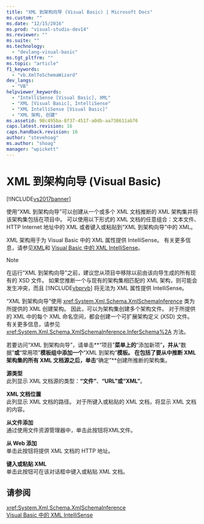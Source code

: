 ```yaml
---
title: "XML 到架构向导 (Visual Basic) | Microsoft Docs"
ms.custom: ""
ms.date: "12/15/2016"
ms.prod: "visual-studio-dev14"
ms.reviewer: ""
ms.suite: ""
ms.technology: 
  - "devlang-visual-basic"
ms.tgt_pltfrm: ""
ms.topic: "article"
f1_keywords: 
  - "vb.XmlToSchemaWizard"
dev_langs: 
  - "VB"
helpviewer_keywords: 
  - "IntelliSense [Visual Basic], XML"
  - "XML [Visual Basic], IntelliSense"
  - "XML IntelliSense [Visual Basic]"
  - "XML 架构, 创建"
ms.assetid: 98c495ba-8f37-4517-a0db-aa738611ab76
caps.latest.revision: 16
caps.handback.revision: 16
author: "stevehoag"
ms.author: "shoag"
manager: "wpickett"
---
```

# XML 到架构向导 (Visual Basic)
[!INCLUDE[vs2017banner](../../../../csharp/includes/vs2017banner.md)]

使用“XML 到架构向导”可以创建从一个或多个 XML 文档推断的 XML 架构集并将该架构集包括在项目中。  可以使用以下形式的 XML 文档的任意组合：文本文件、HTTP Internet 地址中的 XML 或者键入或粘贴到“XML 到架构向导”中的 XML。  
  
 XML 架构用于为 Visual Basic 中的 XML 属性提供 IntelliSense。  有关更多信息，请参见[XML](../../../../visual-basic/programming-guide/language-features/xml/index.md)和 [Visual Basic 中的 XML IntelliSense](../../../../visual-basic/programming-guide/language-features/xml/xml-intellisense.md)。  
  
> [!NOTE]
>  在运行“XML 到架构向导”之前，建议您从项目中移除以前由该向导生成的所有现有的 XSD 文件。  如果您推断一个与现有的架构集相匹配的 XML 架构，则可能会发生冲突，而且 [!INCLUDE[vbprvb](../../../../csharp/programming-guide/concepts/linq/includes/vbprvb_md.md)] 将无法为 XML 属性提供 IntelliSense。  
  
 “XML 到架构向导”使用 <xref:System.Xml.Schema.XmlSchemaInference> 类为所提供的 XML 创建架构。  因此，可以为架构集创建多个架构文件。  对于所提供的 XML 中的每个 XML 命名空间，都会创建一个可扩展架构定义 \(XSD\) 文件。  有关更多信息，请参见 <xref:System.Xml.Schema.XmlSchemaInference.InferSchema%2A> 方法。  
  
 若要访问“XML 到架构向导”，请单击**“项目”**菜单上的**“添加新项”**，并从**“数据”**或**“常用项”**模板组中添加一个**“XML 到架构”**模板。  在包括了要从中推断 XML 架构集的所有 XML 文档源之后，单击**“确定”**创建所推断的架构集。  
  
 **源类型**  
 此列显示 XML 文档源的类型：**“文件”**、**“URL”**或**“XML”**。  
  
 **XML 文档位置**  
 此列显示 XML 文档的路径。  对于所键入或粘贴的 XML 文档，将显示 XML 文档的内容。  
  
 **从文件添加**  
 通过使用文件资源管理器中，单击此按钮将XML文件。  
  
 **从 Web 添加**  
 单击此按钮将提供 XML 文档的 HTTP 地址。  
  
 **键入或粘贴 XML**  
 单击此按钮可在该对话框中键入或粘贴 XML 文档。  
  
## 请参阅  
 <xref:System.Xml.Schema.XmlSchemaInference>   
 [Visual Basic 中的 XML IntelliSense](../../../../visual-basic/programming-guide/language-features/xml/xml-intellisense.md)